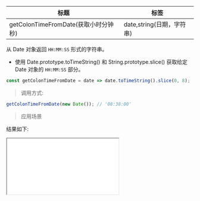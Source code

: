 | 标题                                 | 标签                      |
| ------------------------------------ | ------------------------- |
| getColonTimeFromDate(获取小时分钟秒) | date,string(日期，字符串) |

从 Date 对象返回 `HH:MM:SS` 形式的字符串。

- 使用 Date.prototype.toTimeString() 和 String.prototype.slice() 获取给定 Date 对象的 `HH:MM:SS` 部分。

```js
const getColonTimeFromDate = date => date.toTimeString().slice(0, 8);
```

> 调用方式:

```js
getColonTimeFromDate(new Date()); // '08:38:00'
```

> 应用场景

<div class="code-editor" data-url="codes/javascript/html/getColonTimeFromDate.html" data-language="html"></div>

结果如下:

<iframe src="codes/javascript/html/getColonTimeFromDate.html"></iframe>
